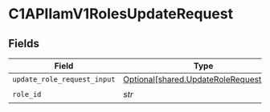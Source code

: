 # C1APIIamV1RolesUpdateRequest


## Fields

| Field                                                                                    | Type                                                                                     | Required                                                                                 | Description                                                                              |
| ---------------------------------------------------------------------------------------- | ---------------------------------------------------------------------------------------- | ---------------------------------------------------------------------------------------- | ---------------------------------------------------------------------------------------- |
| `update_role_request_input`                                                              | [Optional[shared.UpdateRoleRequestInput]](../../models/shared/updaterolerequestinput.md) | :heavy_minus_sign:                                                                       | N/A                                                                                      |
| `role_id`                                                                                | *str*                                                                                    | :heavy_check_mark:                                                                       | N/A                                                                                      |